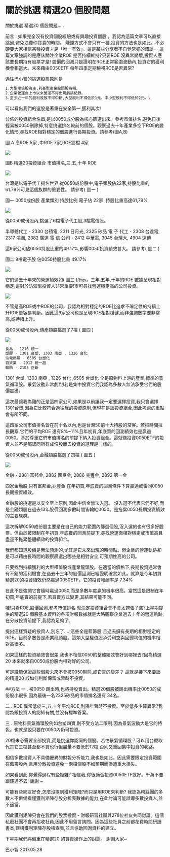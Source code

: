# 關於挑選 精選20 個股問題


關於挑選 精選20 個股問題.....

前言 :
如果完全沒有投資個股經驗或有興趣投資個股 。我認為這篇文章可以直接跳過,避免浪費你寶貴的時間。
賺錢方式不會只有一種,投資的方法也是如此。不必硬要大家相信某種投資才是「唯一有效」。這是某些分享者不自覺常犯的錯誤⋯
這篇文章強調的是應該關注企業ROE 是否持續維持?只要ROE 沒異常變壞,投資人應該要長期持有股票才是!
股價的回測只是證明在ROE正常範圍波動內,投資它的獲利機會相當大。未來藉由0050ETF 每年四季定期檢視ROE是否異常?


過往巴小智的挑選股票原則是 

```sh
1.大型權值股為主,利基型產業龍頭股為輔。
2.企業營運自上市以來營運不得出現虧損紀錄。
3.至少近十年的股利發放不得中斷,大型股利不得低於1元。中小型股利不得低於2元。\
```

可以看出我們的選股是著重在安全第一,獲利其次!

公佈的投資組合名單,是以0050成分股為核心篩選出來。參考市值排名,避免日後輕易被0050刪除掉,特意挑選排名較前的個股。觀察過去十年產業多空下ROE的變化情形,尋找ROE相對穩定的個股進行長期投資。請參考(圖A,B)


圖 A
高ROE 5家 ,中ROE 7家,ROE震檔 4家

![](images/18740069_1482691571783259_2407419718835693841_n.png)

圖B 
精選20投資組合 
市值排名,三,五,十年 ROE

![](images/18738528_1482691665116583_4397826016518291887_o.png)





台灣是以電子代工揚名世界,從0050成份股中,電子類股佔22家,持股比重的61.79%可見這個族群的重要性。
請參考( 圖一 )

圖一 
0050成份股 產業類別 持股比例
電子佔 22家 ,持股比重高達61,79%

![](images/18671250_1482694158449667_62427986810109754_n.png)

從0050成份股內,挑選了6檔電子代工股,3檔電信股。

半導體代工 - 2330 台積電, 2311 日月光, 2325 矽品
電 子 代工 - 2308 台達電, 2317 鴻海, 2382 廣達
電 信 公司 - 2412 中華電, 3045 台灣大, 4904 遠傳

這9家公司佔0050持股比重的49.17%,影響0050投資績效甚大。
請參考( 圖二 )

圖二
9檔電子股 佔0050持股比重 49.17%

![](images/18670907_1482691765116573_5458366497043863641_n.png)


它們過去十年來的營運績效如( 圖三 )所示。三年,五年,十年的ROE 數據呈現相對穩定,這對於防禦型投資人非常重要!寧可尋找營運穩定高的公司投資。


![](images/18698022_1482691878449895_8823363429472237071_n.png)


不管是高ROE或中ROE的公司，我認為相對穩定的ROE比追求不確定性的持續上升ROE更容易判斷。因此這9家公司也是呈現ROE相對穩健,而非強調數字要非常高,或持續上升。


從0050成份股內,傳產類股挑選了7檔 ( 圖四 )

![](images/18740709_1482692001783216_2045969045314916247_n.png)

```sh
食品 - 1216 統一
塑膠 - 1301 台塑, 1303 南亞 , 1326 台化
油電燃氣 - 6505 台塑化
百貨業 - 2912 統一超
輪胎 - 2105 正新 
```

1301 台塑, 1303 南亞 , 1326 台化 ,6505 台塑化 全是原物料上游的產業,標準的景氣循環股。景氣波動非常劇烈!若是集中投資它們我認為多數人無法承受它們的股價震盪。


這次最讓我為難的正是這四家公司,如果是以前讓我一定要選擇投資,我只會選擇1301台塑,因為它比較符合過往我的投資原則,但現在是談投資組合,因此考慮的重點會有所不同。


這四家公司市值排名皆在前十名以內,也是台灣50前十大持股的常客。若把時間拉長觀察,它們的平均ROE 還有8%~11%且年初買,年底賣的回測績效也是贏過0050。基於尊重它們市值排名的前提下納入投資組合。這就像投資0050ETF的投資人並不是都認同所有成份股而去投資的道理是一樣的。


從0050成份股內,金融類股挑選了四檔 ( 圖五 )

![](images/18767857_1482692038449879_3861532320223440914_n.png)

金融 - 2881 富邦金, 2882 國泰金, 2886 兆豐金, 2892 第一金


四家金融股,只有富邦金,兆豐金 在年初買,年底賣的回測條件下算贏過或雷同0050長期投資績效。

金融股的挑選是以安全至上原則,因此中信金無法入選。
沒入選不代表它們不好,而是金融類股在過去13年股價回測多數時間皆輸給0050。是拖累0050長期投資績效的主要族群。


這次拆解0050成份股主要是在自己的能力範圍內篩選個股,沒入選的也有很多好股票。但由於被限制在年初買,年底賣的回測前提下,尋找營運面相對穩定或市值高且盡量不拖累整體績效的投資組合。

我們都知道股價是無法預測的,尤其是它未來出現的時間點。但企業的營運軌跡卻是可以藉由長時間的觀察篩選出哪些是相對安全,可預期性高的公司。


只要找到持續獲利的大型權值股或產業龍頭股。在適當的價格下,長期投資通常會有不錯的獲利機會,在過去十三年的股價回測已經證明確實如此。就算是今年初買精選20的投資績效仍然贏過0050ETF。它的投資報酬率是 7.34%

在此不是強調它會隨時贏過0050,而是多數年度贏的機率很高。當然這是限制在年初買,年底賣的前提下,若買賣方式變更,其結果可能不同。


哇!只看ROE,股價回測,參考市值排名 就決定投資組合會不會太誇張了些?上星期提供的精選20 個股基本資料的各項財報數據就是大略觀察企業過去十年的營運軌跡,在分散投資前提下,我認為足夠了。


提出這樣質疑的投資人,別忘了....
這些全是藍籌股,且過去擁有長期的相對穩定的ROE。目前多數皆是產業龍頭股。這類大型權值股承受利空與回歸均值的機率相對高很多。


如果這樣的投資績效會很差,我也不相信0050的整體績效會好到哪裡去?因為精選20 本來就來自0050成份股內相對好的公司。


可是誰能保證這些個股未來不會被0050剔除,或它真的變差？
這就是接下來要談的精選20 該如何判斷保留或暫時不投資。


##方法
一 . 被0050 踢出時,也將持股賣出。精選20個股被踢出機率比0050的成份股小很多,因為最後一名2325矽品的市值排名還有 34名。


二 . ROE 異常低於三,五,十年平均ROE,則隔年暫時不投資。至於低多少算異常?我認為跟投資人的認知有關,並沒有標準答案。

三 . 原物料景氣循環股例如台塑四寶,則不受方法二限制.因為景氣波動大是它的特色。也就是說只要在0050內仍可投資。

20檔未必需要全部投資,而是挑選你認同的個股。若怕景氣循環股？可以用台塑取代其它三檔甚至都不買也行但盡量不要低於12檔,否則又重回集中投資的老路。


相信多數投資人不具備優異的財報分析能力,我也是如此。因此需要限定投資範圍在藍籌股內,且用分散投資避免一兩檔個股不如預期而慘遭重大損失。


如果看到此,你覺得過程有些複雜? 相信我,你很適合投資0050ETF就好。千萬不要跟錢過不去! 謝謝 ~


可能有些網友好奇,怎麼沒提到獲利矩陣?而只是用ROE來判斷? 我認為粉絲團的多數人不俱備看懂獲利矩陣存股分析表數據的能力,在此討論可能誤導多數投資人,並不適當。


因此獲利矩陣只會在我們的股票投資 - 財報研習社團與278位社友共同討論。這個私密社團不會再招收社員,因此不用留言詢問。因為這些社員之前都花費時間研讀書本,建構獲利矩陣存股檢查表,並且協助回測資料的建立。


下星期我們將偏重在精選20 的買賣操作上的討論。
謝謝大家~

巴小智 2017.05.28